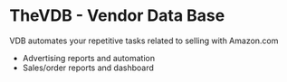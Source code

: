 # TheVDB - Vendor Data Base


VDB automates your repetitive tasks related to selling with Amazon.com

- Advertising reports and automation
- Sales/order reports and dashboard

